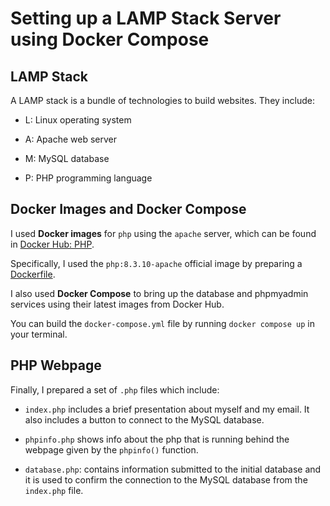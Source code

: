 # Setting up a LAMP Stack Server using Docker Compose

## LAMP Stack

A LAMP stack is a bundle of technologies to build websites. They include:

* L: Linux operating system

* A: Apache web server

* M: MySQL database

* P: PHP programming language

## Docker Images and Docker Compose

I used **Docker images** for `php` using the `apache` server, which can be found in [Docker Hub: PHP](https://hub.docker.com/_/php/).

Specifically, I used the `php:8.3.10-apache` official image by preparing a [Dockerfile](https://github.com/scaceresg/proj-lamp-docker/blob/f546479b3a757a902cf25ddbcd98c85f09113521/php-web/Dockerfile).

I also used **Docker Compose** to bring up the database and phpmyadmin services using their latest images from Docker Hub.

You can build the `docker-compose.yml` file by running `docker compose up` in your terminal.

## PHP Webpage

Finally, I prepared a set of `.php` files which include:

* `index.php` includes a brief presentation about myself and my email. It also includes a button to connect to the MySQL database.

* `phpinfo.php` shows info about the php that is running behind the webpage given by the `phpinfo()` function.

* `database.php`: contains information submitted to the initial database and it is used to confirm the connection to the MySQL database from the `index.php` file.
